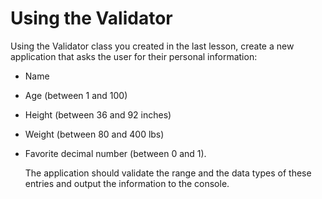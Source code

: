 # Using the Validator

Using the Validator class you created in the last lesson, create a new application that asks the user for their personal information:

* Name
* Age \(between 1 and 100\)
* Height \(between 36 and 92 inches\)
* Weight \(between 80 and 400 lbs\) 
* Favorite decimal number \(between 0 and 1\). 

  The application should validate the range and the data types of these entries and output the information to the console.

